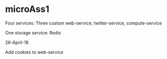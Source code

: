 # microAss1
Four services: Three custom web-service, twitter-service, compute-service

One storage service: Redis

26-April-18

Add cookies to web-service
